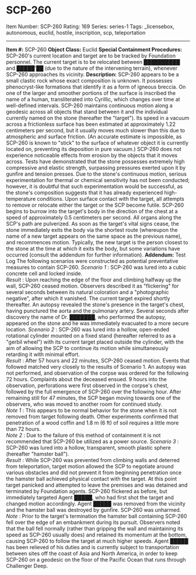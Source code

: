 # SCP-260
Item Number: SCP-260
Rating: 169
Series: series-1
Tags: _licensebox, autonomous, euclid, hostile, inscription, scp, teleportation

---

**Item #:** SCP-260
**Object Class:** Euclid
**Special Containment Procedures:** SCP-260's current location and target are to be tracked by Foundation personnel. The current target is to be relocated between ██████████ and █████'██ (due to the nature of the intervening terrain), whenever SCP-260 approaches its vicinity.
**Description:** SCP-260 appears to be a small clastic rock whose exact composition is unknown. It possesses phenocryst-like formations that identify it as a form of igneous breccia. On one of the larger and smoother portions of the surface is inscribed the name of a human, transliterated into Cyrillic, which changes over time at well-defined intervals. SCP-260 maintains continuous motion along a geodesic across all objects that stand between it and the individual currently named on the stone (hereafter the "target"). Its speed in a vacuum across a frictionless surface has been estimated at approximately 1.22 centimeters per second, but it usually moves much slower than this due to atmospheric and surface friction. (An accurate estimate is impossible, as SCP-260 is known to "stick" to the surface of whatever object it is currently located on, preventing its deposition in pure vacuum.)
SCP-260 does not experience noticeable effects from erosion by the objects that it moves across. Tests have demonstrated that the stone possesses extremely high compressive and elastic strength, surpassing pressures exerted upon it by gunfire and tension presses. Due to the stone's continuous motion, serious experimentation for thermal or chemical sensitivity has not been conducted; however, it is doubtful that such experimentation would be successful, as the stone's composition suggests that it has already experienced high-temperature conditions.
Upon surface contact with the target, all attempts to remove or relocate either the target or the SCP become futile. SCP-260 begins to burrow into the target's body in the direction of the chest at a speed of approximately 0.5 centimeters per second. All organs along the SCP's path are pulverized. As soon as the target's vital signs cease, the stone immediately exits the body via the shortest route (whereupon the name of a new target appears on the same space as the previous name), and recommences motion. Typically, the new target is the person closest to the stone at the time at which it exits the body, but some variations have occurred (consult the addendum for further information).
**Addendum:** Test Log
The following scenarios were constructed as potential preventative measures to contain SCP-260.
_Scenario 1_ : SCP-260 was lured into a cubic concrete cell and locked inside.  
_Result_ : Upon reaching the edge of the floor and climbing halfway up the wall, SCP-260 ceased motion. Observers described it as "flickering" for several seconds between its natural coloration and a "photographic negative", after which it vanished. The current target expired shortly thereafter. An autopsy revealed the stone's presence in the target's chest, having punctured the aorta and the pulmonary artery. Several seconds after discovery the name of Dr. ███████, who performed the autopsy, appeared on the stone and he was immediately evacuated to a more secure location.
_Scenario 2_ : SCP-260 was lured into a hollow, open-ended rotational cylinder mounted on a fixed stand (hereafter referred to as a "gerbil wheel") with its current target placed outside the cylinder, with the aim of allowing the SCP to continue its motion while simultaneously retarding it with minimal effort.  
_Result_ : After 57 hours and 22 minutes, SCP-260 ceased motion. Events that followed matched very closely to the results of Scenario 1. An autopsy was not performed, and observation of the corpse was ordered for the following 72 hours. Complaints about the deceased ensued. 9 hours into the observation, perforations were first observed in the corpse's chest, followed by the full emergence of SCP-260 over the following hour. After remaining still for 47 minutes, the SCP began moving towards one of the observers, who was moved to another room for continued study.  
_Note 1_ : This appears to be normal behavior for the stone when it is not removed from target following death. Other experiments confirmed that penetration of a wood coffin and 1.8 m (6 ft) of soil requires a little more than 72 hours.  
_Note 2_ : Due to the failure of this method of containment it is not recommended that SCP-260 be utilized as a power source.
_Scenario 3_ : SCP-260 was lured into a hollow, transparent, smooth plastic sphere (hereafter "hamster ball").  
_Result_ : While SCP-260 was prevented from climbing walls and deterred from teleportation, target motion allowed the SCP to negotiate around various obstacles and did not prevent it from beginning penetration once the hamster ball achieved physical contact with the target. At this point target panicked and attempted to leave the premises and was detained and terminated by Foundation agents. SCP-260 flickered as before, but immediately targeted Agent █████, who had first shot the target and changed motion accordingly. Agent █████ was removed from the vicinity and the hamster ball was destroyed by gunfire. SCP-260 was unharmed.  
_Note_ : Prior to the target's termination the hamster ball containing SCP-260 fell over the edge of an embankment during its pursuit. Observers noted that the ball fell normally (rather than gripping the wall and maintaining its speed as SCP-260 usually does) and retained its momentum at the bottom, causing SCP-260 to follow the target at much higher speeds.
Agent █████ has been relieved of his duties and is currently subject to transportation between sites off the coast of Asia and North America, in order to keep SCP-260 on a geodesic on the floor of the Pacific Ocean that runs through Challenger Deep.